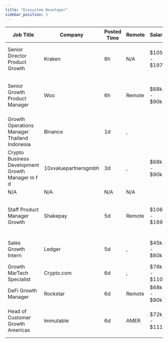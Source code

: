 ```yaml
---
title: "Ecosystem Developer"
sidebar_position: 3
---
```


| Job Title | Company | Posted Time | Remote | Salary | Tags | Apply Link |
|-----------|---------|-------------|--------|--------|------|------------|
| Senior Director Product Growth | Kraken | 6h | N/A | $105k - $197k | growth, executive, senior, blockchain, crypto | [Apply](https://web3.career/senior-director-product-growth-kraken/100947) |
| Senior Growth Product Manager | Woo | 6h | Remote | $68k - $90k | growth, product manager, non tech, senior, blockchain | [Apply](https://web3.career/senior-growth-product-manager-woo/95664) |
| Growth Operations Manager Thailand Indonesia | Binance | 1d | , |  | growth, operations, blockchain, crypto | [Apply](https://web3.career/growth-operations-manager-thailand-indonesia-binance/100815) |
| Crypto Business Development Growth Manager m f d | 10xvaluepartnersgmbh | 3d | , | $68k - $90k | business development, sales, non tech, growth, crypto | [Apply](https://web3.career/crypto-business-development-growth-manager-m-f-d-10xvaluepartnersgmbh/100768) |
| N/A | N/A | N/A | N/A |  |  | [Apply](https://web3.career/metana) |
| Staff Product Manager Growth | Shakepay | 5d | Remote | $106k - $169k | growth, product manager, non tech, bitcoin, remote | [Apply](https://web3.career/staff-product-manager-growth-shakepay/100652) |
| Sales Growth Intern | Ledger | 5d | , | $45k - $60k | growth, intern, entry level, sales, non tech | [Apply](https://web3.career/sales-growth-intern-ledger/100643) |
| Growth MarTech Specialist | Crypto.com | 6d | , | $76k - $110k | growth, crypto | [Apply](https://web3.career/growth-martech-specialist-crypto-com/100635) |
| DeFi Growth Manager | Rockstar | 6d | Remote | $68k - $90k | growth, crypto, defi, remote | [Apply](https://web3.career/defi-growth-manager-rockstar/100629) |
| Head of Customer Growth Americas | Immutable | 6d | AMER | $72k - $111k | growth, executive, blockchain, crypto, ethereum | [Apply](https://web3.career/head-of-customer-growth-americas-immutable/100597) |
